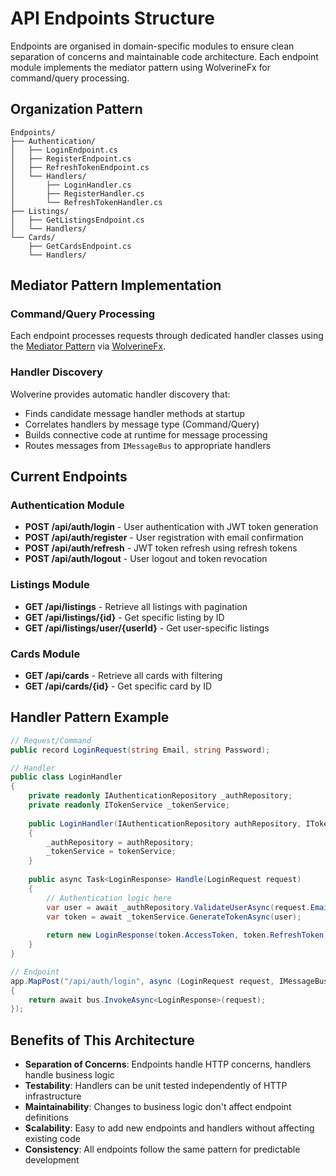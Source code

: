 # API Endpoints Structure

Endpoints are organised in domain-specific modules to ensure clean separation of concerns and maintainable code architecture. Each endpoint module implements the mediator pattern using WolverineFx for command/query processing.

## Organization Pattern

```
Endpoints/
├── Authentication/
│   ├── LoginEndpoint.cs
│   ├── RegisterEndpoint.cs
│   ├── RefreshTokenEndpoint.cs
│   └── Handlers/
│       ├── LoginHandler.cs
│       ├── RegisterHandler.cs
│       └── RefreshTokenHandler.cs
├── Listings/
│   ├── GetListingsEndpoint.cs
│   └── Handlers/
└── Cards/
    ├── GetCardsEndpoint.cs
    └── Handlers/
```

## Mediator Pattern Implementation

### Command/Query Processing
Each endpoint processes requests through dedicated handler classes using the [Mediator Pattern](https://en.wikipedia.org/wiki/Mediator_pattern) via [WolverineFx](https://wolverine.netlify.app/tutorials/mediator.html).

### Handler Discovery
Wolverine provides automatic handler discovery that:
- Finds candidate message handler methods at startup
- Correlates handlers by message type (Command/Query)
- Builds connective code at runtime for message processing
- Routes messages from `IMessageBus` to appropriate handlers

## Current Endpoints

### Authentication Module
- **POST /api/auth/login** - User authentication with JWT token generation
- **POST /api/auth/register** - User registration with email confirmation
- **POST /api/auth/refresh** - JWT token refresh using refresh tokens
- **POST /api/auth/logout** - User logout and token revocation

### Listings Module
- **GET /api/listings** - Retrieve all listings with pagination
- **GET /api/listings/{id}** - Get specific listing by ID
- **GET /api/listings/user/{userId}** - Get user-specific listings

### Cards Module
- **GET /api/cards** - Retrieve all cards with filtering
- **GET /api/cards/{id}** - Get specific card by ID

## Handler Pattern Example

```csharp
// Request/Command
public record LoginRequest(string Email, string Password);

// Handler
public class LoginHandler
{
    private readonly IAuthenticationRepository _authRepository;
    private readonly ITokenService _tokenService;
    
    public LoginHandler(IAuthenticationRepository authRepository, ITokenService tokenService)
    {
        _authRepository = authRepository;
        _tokenService = tokenService;
    }
    
    public async Task<LoginResponse> Handle(LoginRequest request)
    {
        // Authentication logic here
        var user = await _authRepository.ValidateUserAsync(request.Email, request.Password);
        var token = await _tokenService.GenerateTokenAsync(user);
        
        return new LoginResponse(token.AccessToken, token.RefreshToken);
    }
}

// Endpoint
app.MapPost("/api/auth/login", async (LoginRequest request, IMessageBus bus) =>
{
    return await bus.InvokeAsync<LoginResponse>(request);
});
```

## Benefits of This Architecture

- **Separation of Concerns**: Endpoints handle HTTP concerns, handlers handle business logic
- **Testability**: Handlers can be unit tested independently of HTTP infrastructure
- **Maintainability**: Changes to business logic don't affect endpoint definitions
- **Scalability**: Easy to add new endpoints and handlers without affecting existing code
- **Consistency**: All endpoints follow the same pattern for predictable development
